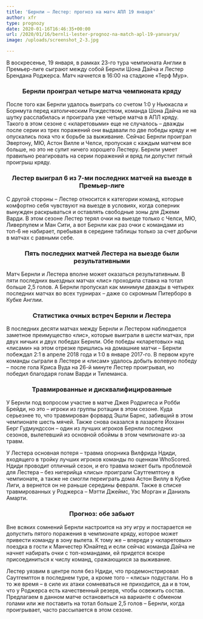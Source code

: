 ```yaml
---
title: 'Бернли – Лестер: прогноз на матч АПЛ 19 января'
author: xfr
type: prognozy
date: 2020-01-16T16:46:35+00:00
url: /2020/01/16/bernli-lester-prognoz-na-match-apl-19-yanvarya/
image: /uploads/screenshot_2-3.jpg

---
```

В воскресенье, 19 января, в рамках 23-го тура чемпионата Англии в Премьер-лиге сыграют между собой Бернли Шона Дайча и Лестер Брендана Роджерса. Матч начнется в 16:00 на стадионе &#171;Терф Мур&#187;.

<h3 style="text-align: center;">
  Бернли проиграл четыре матча чемпионата кряду
</h3>

После того как Бернли удалось выиграть со счетом 1:0 у Ньюкасла и Борнмута перед католическим Рождеством, команда Шона Дайча не на шутку расслабилась и проиграла уже четыре матча в АПЛ кряду. Такого в этом сезоне с &#171;кларетовыми&#187; еще не случалось – дважды после серии из трех поражений они выдавали по две победы кряду и не опускались пока что к борьбе за выживание. Сейчас Бернли проиграл Эвертону, МЮ, Астон Вилле и Челси, пропуская с каждым матчем все больше, но это не сулит ничего хорошего Лестеру. Бернли умеет правильно реагировать на серии поражений и вряд ли допустит пятый проигрыш кряду.

<h3 style="text-align: center;">
  <strong>Лестер выиграл 6 из 7-ми последних матчей на выезде в Премьер-лиге</strong>
</h3>

С другой стороны – Лестер относится к категории команд, которые комфортно себя чувствуют на выезде в условиях, когда соперник вынужден раскрываться и оставлять свободные зоны для Джеми Варди. В этом сезоне Лестер терял очки на выезде только с Челси, МЮ, Ливерпулем и Ман Сити, а вот Бернли как раз очки с командами из топ-6 не набирает, пребывая в середине таблицы только за счет добычи в матчах с равными себе.

<h3 style="text-align: center;">
  <strong>Пять последних матчей Лестера на выезде были результативными</strong>
</h3>

Матч Бернли и Лестера вполне может оказаться результативным. В пяти последних выездных матчах &#171;лис&#187; проходила ставка на тотал больше 2,5 голов. А Бернли пропускал как минимум дважды в четырех последних матчах во всех турнирах – даже со скромным Питерборо в Кубке Англии.

<h3 style="text-align: center;">
  <strong>Статистика очных встреч Бернли и Лестера</strong>
</h3>

В последних десяти матчах между Бернли и Лестером наблюдается заметное преимущество &#171;лис&#187;, которые выиграли в шести матчах, при двух ничьих и двух победах Бернли. Обе победы &#171;кларетовых&#187; над &#171;лисами&#187; на этом отрезке пришлись на домашние матчи – Бернли побеждал 2:1 в апреле 2018 года и 1:0 в январе 2017-го. В первом круге команды сыграли в Лестере и &#171;лисам&#187; удалось добыть волевую победу – после гола Криса Вуда на 26-й минуте Лестер проигрывал, но победил благодаря голам Варди и Тилеманса.

<h3 style="text-align: center;">
  <strong>Травмированные и дисквалифицированные</strong>
</h3>

У Бернли под вопросом участие в матче Джея Родригеса и Робби Брейди, но это – игроки из группы ротации в этом сезоне. Куда серьезнее то, что травмирован форвард Эшли Барнс, забивший в этом чемпионате шесть мячей. Также снова оказался в лазарете Йоханн Берг Гудмундссон – один из лучших игроков Бернли последних сезонов, вылетевший из основной обоймы в этом чемпионате из-за травм.

У Лестера основная потеря – травма опорника Вилфрида Ндиди, входящего в тройку лучших игроков команды по оценкам WhoScored. Ндиди проводит отличный сезон, и его травма может быть проблемой для Лестера – без нигерийца &#171;лисы&#187; проиграли Саутгемптону в чемпионате, а также не смогли переиграть дома Астон Виллу в Кубке Лиги, а вернется он не раньше середины февраля. Также в списке травмированных у Роджерса – Мэтти Джеймс, Уэс Морган и Даниэль Амарти.

<h3 style="text-align: center;">
  <strong>Прогноз: обе забьют</strong>
</h3>

Вне всяких сомнений Бернли настроится на эту игру и постарается не допустить пятого поражения в чемпионате кряду, которое может привести команду в зону вылета. К тому же – впереди у &#171;кларетовых&#187; поездка в гости к Манчестер Юнайтед и если сейчас команда Дайча не начнет набирать очки с топ-командами, ей придется вскоре присоединиться к числу команд, сражающихся за выживание.

Лестер уязвим в центре поля без Ндиди, что продемонстрировал Саутгемптон в последнем туре, а кроме того – &#171;лисы&#187; подустали. Но в то же время – в силе их атаки сомневаться не приходится, да и в том, что у Роджерса есть качественный резерв, чтобы освежить состав. Предлагаем в данном матче остановиться на варианте с обменом голами или же поставить на тотал больше 2,5 голов – Бернли, когда проигрывает, часто рассыпается в этом сезоне.